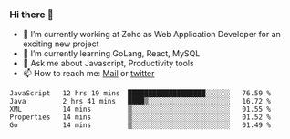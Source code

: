 ### Hi there 👋

- 🔭 I’m currently working at Zoho as Web Application Developer for an exciting new project
- 🌱 I’m currently learning GoLang, React, MySQL
- 💬 Ask me about Javascript, Productivity tools 
- 📫 How to reach me: [Mail](mailto:kvaishak007@gmail.com) or [twitter](https://twitter.com/_kvaishak)

<!--START_SECTION:waka-->
```text
JavaScript   12 hrs 19 mins  ███████████████████░░░░░░   76.59 % 
Java         2 hrs 41 mins   ████▒░░░░░░░░░░░░░░░░░░░░   16.72 % 
XML          14 mins         ▒░░░░░░░░░░░░░░░░░░░░░░░░   01.55 % 
Properties   14 mins         ▒░░░░░░░░░░░░░░░░░░░░░░░░   01.52 % 
Go           14 mins         ▒░░░░░░░░░░░░░░░░░░░░░░░░   01.49 % 
```
<!--END_SECTION:waka-->
